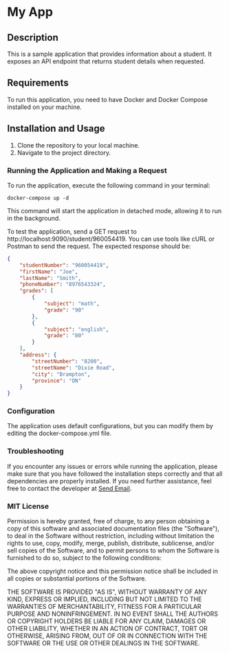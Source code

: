 # My App

## Description
This is a sample application that provides information about a student. It exposes an API endpoint that returns student details when requested.

## Requirements
To run this application, you need to have Docker and Docker Compose installed on your machine.

## Installation and Usage
1. Clone the repository to your local machine.
2. Navigate to the project directory.

### Running the Application and Making a Request
To run the application, execute the following command in your terminal:

```shell
docker-compose up -d
```

This command will start the application in detached mode, allowing it to run in the background.

To test the application, send a GET request to http://localhost:9090/student/960054419. You can use tools like cURL or Postman to send the request. The expected response should be:

```json
{
    "studentNumber": "960054419",
    "firstName": "Joe",
    "lastName": "Smith",
    "phoneNumber": "8976543324",
    "grades": [
        {
            "subject": "math",
            "grade": "90"
        },
        {
            "subject": "english",
            "grade": "80"
        }
    ],
    "address": {
        "streetNumber": "8200",
        "streetName": "Dixie Road",
        "city": "Brampton",
        "province": "ON"
    }
}

```

### Configuration
The application uses default configurations, but you can modify them by editing the docker-compose.yml file.

### Troubleshooting
If you encounter any issues or errors while running the application, please make sure that you have followed the installation steps correctly and that all dependencies are properly installed. If you need further assistance, feel free to contact the developer at <a href="mailto:krasnenkov.evgen@gmail.com">Send Email</a>.

### MIT License

Permission is hereby granted, free of charge, to any person obtaining a copy
of this software and associated documentation files (the "Software"), to deal
in the Software without restriction, including without limitation the rights
to use, copy, modify, merge, publish, distribute, sublicense, and/or sell
copies of the Software, and to permit persons to whom the Software is
furnished to do so, subject to the following conditions:

The above copyright notice and this permission notice shall be included in all
copies or substantial portions of the Software.

THE SOFTWARE IS PROVIDED "AS IS", WITHOUT WARRANTY OF ANY KIND, EXPRESS OR
IMPLIED, INCLUDING BUT NOT LIMITED TO THE WARRANTIES OF MERCHANTABILITY,
FITNESS FOR A PARTICULAR PURPOSE AND NONINFRINGEMENT. IN NO EVENT SHALL THE
AUTHORS OR COPYRIGHT HOLDERS BE LIABLE FOR ANY CLAIM, DAMAGES OR OTHER
LIABILITY, WHETHER IN AN ACTION OF CONTRACT, TORT OR OTHERWISE, ARISING FROM,
OUT OF OR IN CONNECTION WITH THE SOFTWARE OR THE USE OR OTHER DEALINGS IN THE
SOFTWARE.
